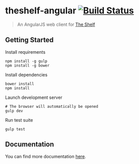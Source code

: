 theshelf-angular <a href='https://semaphoreapp.com/groupbuddies/theshelf-angular'> <img src='https://semaphoreapp.com/api/v1/projects/061536f6-1a31-4bbe-9315-5a2916c05cfe/287078/shields_badge.svg' alt='Build Status'></a>
================

> An AngularJS web client for [The Shelf](http://github.com/groupbuddies/theshelf/)

## Getting Started

Install requirements
```
npm install -g gulp
npm install -g bower
```

Install dependencies
```
bower install
npm install
```

Launch development server
```
# The browser will automatically be opened
gulp dev
```

Run test suite
```
gulp test
```

## Documentation

You can find more documentation [here](http://github.com/groupbuddies/theshelf-angular/wiki/).
